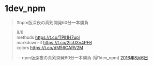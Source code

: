 1dev_npm
======

> \#npm版深夜の真剣開発60分一本勝負

<blockquote class="twitter-tweet" data-lang="ja"><p lang="en" dir="ltr">8/6<br>methods  <a href="https://t.co/TPlI1H7upl">https://t.co/TPlI1H7upl</a><br>markdown-it  <a href="https://t.co/2IcUXv4PFB">https://t.co/2IcUXv4PFB</a><br>colors  <a href="https://t.co/dM56CARV2M">https://t.co/dM56CARV2M</a></p>&mdash; npm版深夜の真剣開発60分一本勝負 (@1dev_npm) <a href="https://twitter.com/1dev_npm/status/761886202081325056">2016年8月6日</a></blockquote>
<script async src="//platform.twitter.com/widgets.js" charset="utf-8"></script>
